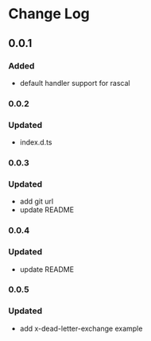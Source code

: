 # Change Log

## 0.0.1
### Added
* default handler support for rascal

### 0.0.2
### Updated
* index.d.ts

### 0.0.3
### Updated
* add git url
* update README

### 0.0.4
### Updated
* update README

### 0.0.5
### Updated
* add x-dead-letter-exchange example